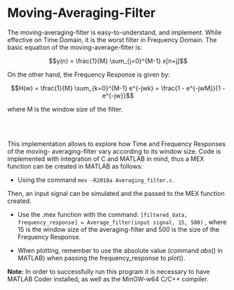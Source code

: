 # Moving-Averaging-Filter
The moving-averaging-filter is easy-to-understand, and implement. While effective
on Time Domain, it is the worst filter in Frequency Domain. The basic equation of
the moving-average-filter is:

```math
y(n) = \frac{1}{M} \sum_{j=0}^{M-1} x[n+j]
```

On the other hand, the Frequency Response is given by:

```math
H(w) = \frac{1}{M} \sum_{k=0}^{M-1} e^{-jwk} = \frac{1 - e^{-jwM}}{1 - e^{-jw}}
```
where M is the window size of the filter. <br /> 

<br />
<br />

This implementation allows to explore how Time and Frequency Responses of the moving-
averaging-filter vary according to its window size. Code is implemented with integration
of C and MATLAB in mind, thus a MEX function can be created in MATLAB as follows:

- Using the command `mex -R2018a Averaging_filter.c`.

Then, an input signal can be simulated and the passed to the MEX function created.

- Use the .mex function with the command: 
  `[filtered_data, frequency_response] = Average_filter(input signal, 15, 500)`
  , where 15 is the window size of the averaging-filter and 500 is the size of the
  Frequency Response.

- When plotting, remember to use the absolute value (command $abs()$ in MATLAB) when
  passing the frequency_response to $plot()$.

**Note:** In order to successfully run this program it is necessary to have MATLAB Coder
installed, as well as the MinGW-w64 C/C++ compiler.
